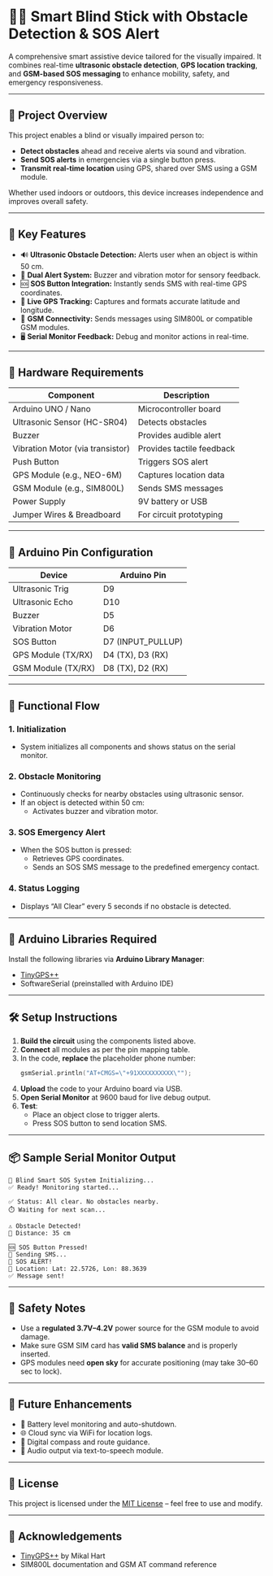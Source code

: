 
# 👨‍🦯 Smart Blind Stick with Obstacle Detection & SOS Alert

A comprehensive smart assistive device tailored for the visually impaired. It combines real-time **ultrasonic obstacle detection**, **GPS location tracking**, and **GSM-based SOS messaging** to enhance mobility, safety, and emergency responsiveness.

---

## 🚀 Project Overview

This project enables a blind or visually impaired person to:

- **Detect obstacles** ahead and receive alerts via sound and vibration.
- **Send SOS alerts** in emergencies via a single button press.
- **Transmit real-time location** using GPS, shared over SMS using a GSM module.

Whether used indoors or outdoors, this device increases independence and improves overall safety.

---

## 📌 Key Features

- 🔊 **Ultrasonic Obstacle Detection:** Alerts user when an object is within 50 cm.
- 📳 **Dual Alert System:** Buzzer and vibration motor for sensory feedback.
- 🆘 **SOS Button Integration:** Instantly sends SMS with real-time GPS coordinates.
- 📡 **Live GPS Tracking:** Captures and formats accurate latitude and longitude.
- 📲 **GSM Connectivity:** Sends messages using SIM800L or compatible GSM modules.
- 🖥️ **Serial Monitor Feedback:** Debug and monitor actions in real-time.

---

## 🧰 Hardware Requirements

| Component                     | Description                          |
|-------------------------------|--------------------------------------|
| Arduino UNO / Nano            | Microcontroller board                |
| Ultrasonic Sensor (HC-SR04)   | Detects obstacles                    |
| Buzzer                        | Provides audible alert               |
| Vibration Motor (via transistor) | Provides tactile feedback         |
| Push Button                   | Triggers SOS alert                   |
| GPS Module (e.g., NEO-6M)     | Captures location data               |
| GSM Module (e.g., SIM800L)    | Sends SMS messages                   |
| Power Supply                  | 9V battery or USB                    |
| Jumper Wires & Breadboard     | For circuit prototyping              |

---

## 🔌 Arduino Pin Configuration

| Device               | Arduino Pin       |
|----------------------|-------------------|
| Ultrasonic Trig      | D9                |
| Ultrasonic Echo      | D10               |
| Buzzer               | D5                |
| Vibration Motor      | D6                |
| SOS Button           | D7 (INPUT_PULLUP) |
| GPS Module (TX/RX)   | D4 (TX), D3 (RX)  |
| GSM Module (TX/RX)   | D8 (TX), D2 (RX)  |

---

## 🔁 Functional Flow

### 1. Initialization
- System initializes all components and shows status on the serial monitor.

### 2. Obstacle Monitoring
- Continuously checks for nearby obstacles using ultrasonic sensor.
- If an object is detected within 50 cm:
  - Activates buzzer and vibration motor.

### 3. SOS Emergency Alert
- When the SOS button is pressed:
  - Retrieves GPS coordinates.
  - Sends an SOS SMS message to the predefined emergency contact.

### 4. Status Logging
- Displays “All Clear” every 5 seconds if no obstacle is detected.

---

## 🧠 Arduino Libraries Required

Install the following libraries via **Arduino Library Manager**:

- [TinyGPS++](https://github.com/mikalhart/TinyGPSPlus)
- SoftwareSerial (preinstalled with Arduino IDE)

---

## 🛠️ Setup Instructions

1. **Build the circuit** using the components listed above.
2. **Connect** all modules as per the pin mapping table.
3. In the code, **replace** the placeholder phone number:
   ```cpp
   gsmSerial.println("AT+CMGS=\"+91XXXXXXXXXX\"");
   ```
4. **Upload** the code to your Arduino board via USB.
5. **Open Serial Monitor** at 9600 baud for live debug output.
6. **Test**:
   - Place an object close to trigger alerts.
   - Press SOS button to send location SMS.

---

## 📦 Sample Serial Monitor Output

```
🔰 Blind Smart SOS System Initializing...
✅ Ready! Monitoring started...

✅ Status: All clear. No obstacles nearby.
⏱️ Waiting for next scan...

⚠️ Obstacle Detected!
📏 Distance: 35 cm

🆘 SOS Button Pressed!
📲 Sending SMS...
🚨 SOS ALERT!
📍 Location: Lat: 22.5726, Lon: 88.3639
✅ Message sent!
```

---

## 🚨 Safety Notes

- Use a **regulated 3.7V–4.2V** power source for the GSM module to avoid damage.
- Make sure GSM SIM card has **valid SMS balance** and is properly inserted.
- GPS modules need **open sky** for accurate positioning (may take 30–60 sec to lock).

---

## 📘 Future Enhancements

- 🔋 Battery level monitoring and auto-shutdown.
- 🌐 Cloud sync via WiFi for location logs.
- 🧭 Digital compass and route guidance.
- 🎤 Audio output via text-to-speech module.

---

## 📝 License

This project is licensed under the [MIT License](https://opensource.org/licenses/MIT) – feel free to use and modify.

---

## 🙌 Acknowledgements

- [TinyGPS++](https://github.com/mikalhart/TinyGPSPlus) by Mikal Hart
- SIM800L documentation and GSM AT command reference

